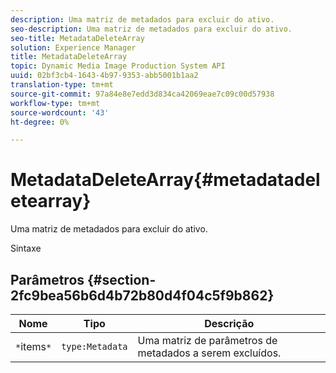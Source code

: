 ```yaml
---
description: Uma matriz de metadados para excluir do ativo.
seo-description: Uma matriz de metadados para excluir do ativo.
seo-title: MetadataDeleteArray
solution: Experience Manager
title: MetadataDeleteArray
topic: Dynamic Media Image Production System API
uuid: 02bf3cb4-1643-4b97-9353-abb5001b1aa2
translation-type: tm+mt
source-git-commit: 97a84e8e7edd3d834ca42069eae7c09c00d57938
workflow-type: tm+mt
source-wordcount: '43'
ht-degree: 0%

---
```



# MetadataDeleteArray{#metadatadeletearray}

Uma matriz de metadados para excluir do ativo.

Sintaxe

## Parâmetros {#section-2fc9bea56b6d4b72b80d4f04c5f9b862}

| Nome | Tipo | Descrição |
|---|---|---|
| `*`items`*` | `type:Metadata` | Uma matriz de parâmetros de metadados a serem excluídos. |

